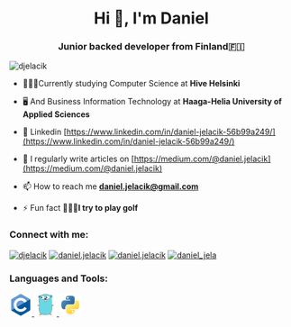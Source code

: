 <h1 align="center">Hi 👋, I'm Daniel</h1>
<h3 align="center">Junior backed developer from Finland🇫🇮</h3>

<p align="left"> <img src="https://komarev.com/ghpvc/?username=djelacik&label=Profile%20views&color=0e75b6&style=flat" alt="djelacik" /> </p>

- 🧑🏼‍💻Currently studying Computer Science at **Hive Helsinki**

- 🖥️ And Business Information Technology at **Haaga-Helia University of Applied Sciences**

- 📲 Linkedin [https://www.linkedin.com/in/daniel-jelacik-56b99a249/](https://www.linkedin.com/in/daniel-jelacik-56b99a249/)

- 📝 I regularly write articles on [https://medium.com/@daniel.jelacik](https://medium.com/@daniel.jelacik)

- 📫 How to reach me **daniel.jelacik@gmail.com**

- ⚡ Fun fact **🏌🏻‍♂️I try to play golf**

<h3 align="left">Connect with me:</h3>
<p align="left">
<a href="https://linkedin.com/in/djelacik" target="blank"><img align="center" src="https://raw.githubusercontent.com/rahuldkjain/github-profile-readme-generator/master/src/images/icons/Social/linked-in-alt.svg" alt="djelacik" height="30" width="40" /></a>
<a href="https://instagram.com/daniel.jelacik" target="blank"><img align="center" src="https://raw.githubusercontent.com/rahuldkjain/github-profile-readme-generator/master/src/images/icons/Social/instagram.svg" alt="daniel.jelacik" height="30" width="40" /></a>
<a href="https://medium.com/daniel.jelacik" target="blank"><img align="center" src="https://raw.githubusercontent.com/rahuldkjain/github-profile-readme-generator/master/src/images/icons/Social/medium.svg" alt="daniel.jelacik" height="30" width="40" /></a>
<a href="https://www.leetcode.com/daniel_jela" target="blank"><img align="center" src="https://raw.githubusercontent.com/rahuldkjain/github-profile-readme-generator/master/src/images/icons/Social/leet-code.svg" alt="daniel_jela" height="30" width="40" /></a>
</p>

<h3 align="left">Languages and Tools:</h3>
<p align="left"> <a href="https://www.cprogramming.com/" target="_blank" rel="noreferrer"> <img src="https://raw.githubusercontent.com/devicons/devicon/master/icons/c/c-original.svg" alt="c" width="40" height="40"/> </a> <a href="https://golang.org" target="_blank" rel="noreferrer"> <img src="https://raw.githubusercontent.com/devicons/devicon/master/icons/go/go-original.svg" alt="go" width="40" height="40"/> </a> <a href="https://www.python.org" target="_blank" rel="noreferrer"> <img src="https://raw.githubusercontent.com/devicons/devicon/master/icons/python/python-original.svg" alt="python" width="40" height="40"/> </a> </p>
